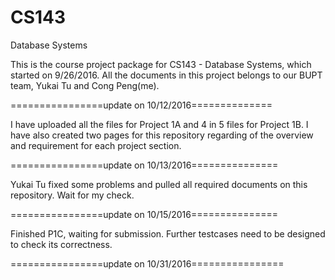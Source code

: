 # CS143
Database Systems

This is the course project package for CS143 - Database Systems, which started on 9/26/2016. 
All the documents in this project belongs to our BUPT team, Yukai Tu and Cong Peng(me).

================update on 10/12/2016==============

I have uploaded all the files for Project 1A and 4 in 5 files for Project 1B. I have also created two pages for this repository regarding of the overview and requirement for each project section.

================update on 10/13/2016===============

Yukai Tu fixed some problems and pulled all required documents on this repository. Wait for my check.

================update on 10/15/2016===============

Finished P1C, waiting for submission. Further testcases need to be designed to check its correctness. 

================update on 10/31/2016================
